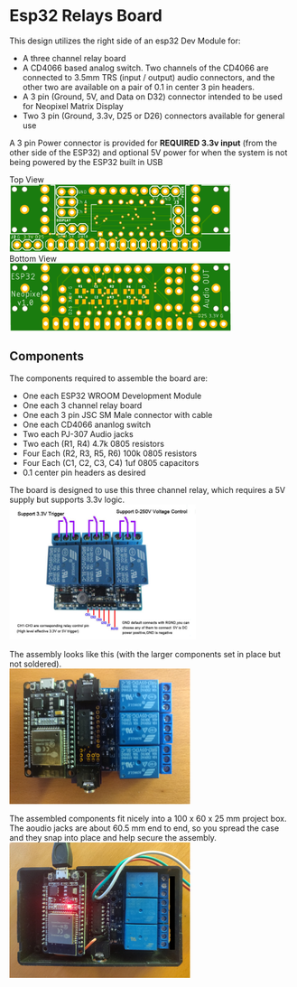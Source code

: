# Esp32 Relays Board
This design utilizes the right side of an esp32 Dev Module for:

* A three channel relay board
* A CD4066 based analog switch. Two channels of the CD4066 are connected to 3.5mm TRS (input / output) audio connectors, and the other two are available on a pair of 0.1 in center 3 pin headers.
* A 3 pin (Ground, 5V, and Data on D32) connector intended to be used for Neopixel Matrix Display
* Two 3 pin (Ground, 3.3v, D25 or D26) connectors available for general use

A 3 pin Power connector is provided for **REQUIRED 3.3v input** (from the other side of the ESP32) and optional 5V power for when the system is not being powered by the ESP32 built in USB

Top View<br><img src="/assets/Esp32RelaysTop.png" width="392" height="120"><br>
Bottom View<br><img src="/assets/Esp32RelaysBottom.png" width="392" height="120">

## Components
The components required to assemble the board are:
* One each ESP32 WROOM Development Module
* One each 3 channel relay board
* One each 3 pin JSC SM Male connector with cable
* One each CD4066 ananlog switch
* Two each PJ-307 Audio jacks
* Two each (R1, R4) 4.7k 0805 resistors
* Four Each (R2, R3, R5, R6) 100k 0805 resistors
* Four Each (C1, C2, C3, C4) 1uf 0805 capacitors
* 0.1 center pin headers as desired

The board is designed to use this three channel relay, which requires a 5V supply but supports 3.3v logic.<br><img src="/assets/3xrelay.png" width="330" height="240"><br>

The assembly looks like this (with the larger components set in place but not soldered).<br><img src="/assets/Esp32RelaysAssembly.png" width="320" height="240">

The assembled components fit nicely into a 100 x 60 x 25 mm project box. The aoudio jacks are about 60.5 mm end to end, so you spread the case and they snap into place and help secure the assembly.<br><img src="/assets/Esp32RelaysLive.png" width="320" height="240">

